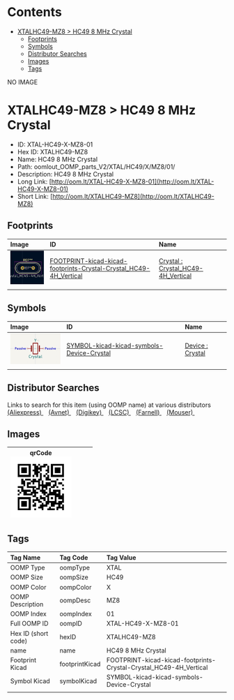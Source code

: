 



Contents
========

* [XTALHC49-MZ8 > HC49 8 MHz Crystal](#xtalhc49-mz8--hc49-8-mhz-crystal)
	* [Footprints](#footprints)
	* [Symbols](#symbols)
	* [Distributor Searches](#distributor-searches)
	* [Images](#images)
	* [Tags](#tags)
  
NO IMAGE  
# XTALHC49-MZ8 > HC49 8 MHz Crystal

- ID: XTAL-HC49-X-MZ8-01
- Hex ID: XTALHC49-MZ8
- Name: HC49 8 MHz Crystal
- Path: oomlout_OOMP_parts_V2/XTAL/HC49/X/MZ8/01/
- Description: HC49 8 MHz Crystal
- Long Link: [http://oom.lt/XTAL-HC49-X-MZ8-01](http://oom.lt/XTAL-HC49-X-MZ8-01)
- Short Link: [http://oom.lt/XTALHC49-MZ8](http://oom.lt/XTALHC49-MZ8)

## Footprints
  

|Image|ID|Name|
| :--- | :--- | :--- |
|[![](https://raw.githubusercontent.com/oomlout/oomlout_OOMP_eda_V2/main/FOOTPRINT/kicad/kicad-footprints/Crystal/Crystal_HC49-4H_Vertical/image_140.png)](https://github.com/oomlout/oomlout_OOMP_eda_V2/tree/main/FOOTPRINT/kicad/kicad-footprints/Crystal/Crystal_HC49-4H_Vertical/)|[FOOTPRINT-kicad-kicad-footprints-Crystal-Crystal_HC49-4H_Vertical](https://github.com/oomlout/oomlout_OOMP_eda_V2/tree/main/FOOTPRINT/kicad/kicad-footprints/Crystal/Crystal_HC49-4H_Vertical/)|[Crystal : Crystal_HC49-4H_Vertical](https://github.com/oomlout/oomlout_OOMP_eda_V2/tree/main/FOOTPRINT/kicad/kicad-footprints/Crystal/Crystal_HC49-4H_Vertical/)|
||||

## Symbols
  

|Image|ID|Name|
| :--- | :--- | :--- |
|[![](https://raw.githubusercontent.com/oomlout/oomlout_OOMP_eda_V2/main/SYMBOL/kicad/kicad-symbols/Device/Crystal/image_140.png)](https://github.com/oomlout/oomlout_OOMP_eda_V2/tree/main/SYMBOL/kicad/kicad-symbols/Device/Crystal/)|[SYMBOL-kicad-kicad-symbols-Device-Crystal](https://github.com/oomlout/oomlout_OOMP_eda_V2/tree/main/SYMBOL/kicad/kicad-symbols/Device/Crystal/)|[Device : Crystal](https://github.com/oomlout/oomlout_OOMP_eda_V2/tree/main/SYMBOL/kicad/kicad-symbols/Device/Crystal/)|
||||

## Distributor Searches
  
Links to search for this item (using OOMP name) at various distributors  
[(Aliexpress) ](https://www.aliexpress.com/wholesale?SearchText=HC49+8+MHz+Crystal)&nbsp;&nbsp;&nbsp;[(Avnet) ](https://www.avnet.com/shop/us/search/HC49+8+MHz+Crystal)&nbsp;&nbsp;&nbsp;[(Digikey) ](https://www.digikey.co.uk/en/products/result?s=HC49+8+MHz+Crystal)&nbsp;&nbsp;&nbsp;[(LCSC) ](https://www.lcsc.com/search?q=HC49+8+MHz+Crystal)&nbsp;&nbsp;&nbsp;[(Farnell) ](https://uk.farnell.com/search?st=HC49+8+MHz+Crystal)&nbsp;&nbsp;&nbsp;[(Mouser) ](https://www.mouser.com/c/?q=HC49+8+MHz+Crystal)&nbsp;&nbsp;&nbsp;
## Images
  

|qrCode<br>[![](https://raw.githubusercontent.com/oomlout/oomlout_OOMP_parts_V2/main/XTAL/HC49/X/MZ8/01/qrCode_140.png)](https://github.com/oomlout/oomlout_OOMP_parts_V2/tree/main/XTAL/HC49/X/MZ8/01/qrCode.png)||||
| :---: | :---: | :---: | :---: |

## Tags
  

|Tag Name|Tag Code|Tag Value|
| :--- | :--- | :--- |
|OOMP Type|oompType|XTAL|
|OOMP Size|oompSize|HC49|
|OOMP Color|oompColor|X|
|OOMP Description|oompDesc|MZ8|
|OOMP Index|oompIndex|01|
|Full OOMP ID|oompID|XTAL-HC49-X-MZ8-01|
|Hex ID (short code)|hexID|XTALHC49-MZ8|
|name|name|HC49 8 MHz Crystal|
|Footprint Kicad|footprintKicad|FOOTPRINT-kicad-kicad-footprints-Crystal-Crystal_HC49-4H_Vertical|
|Symbol Kicad|symbolKicad|SYMBOL-kicad-kicad-symbols-Device-Crystal|
||||
